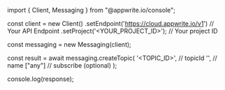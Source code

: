 import { Client, Messaging } from "@appwrite.io/console";

const client = new Client()
    .setEndpoint('https://cloud.appwrite.io/v1') // Your API Endpoint
    .setProject('&lt;YOUR_PROJECT_ID&gt;'); // Your project ID

const messaging = new Messaging(client);

const result = await messaging.createTopic(
    '<TOPIC_ID>', // topicId
    '<NAME>', // name
    ["any"] // subscribe (optional)
);

console.log(response);
